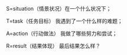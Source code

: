 S=situation（情景状况）在一个什么状况下；

T=task（任务目标） 我遇到了一个什么样的难题；

A=action（行动做法） 我做了哪些努力和尝试；

R=result（结果体现） 最后结果怎么样？